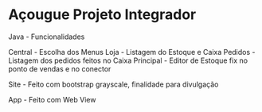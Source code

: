 # Açougue Projeto Integrador
Java -
Funcionalidades

Central - Escolha dos Menus
Loja - Listagem do Estoque e Caixa
Pedidos - Listagem dos pedidos feitos no Caixa
Principal - Editor de Estoque
fix no ponto de vendas e no conector

Site -
Feito com bootstrap grayscale, finalidade para divulgação

App -
Feito com Web View
